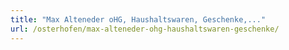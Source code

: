 ```yaml
---
title: "Max Alteneder oHG, Haushaltswaren, Geschenke,..."
url: /osterhofen/max-alteneder-ohg-haushaltswaren-geschenke/
---
```

